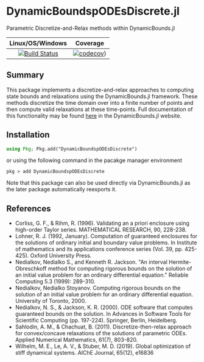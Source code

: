 # DynamicBoundspODEsDiscrete.jl
Parametric Discretize-and-Relax methods within DynamicBounds.jl

| **Linux/OS/Windows**                                   |        **Coverage**             |              
|:-------------------------------------------------------:|:-------------------------------------------------------:|
| [![Build Status](https://github.com/PSORLab/DynamicBoundspODEsDiscrete.jl/workflows/CI/badge.svg?branch=master)](https://github.com/PSORLab/DynamicBoundspODEsDiscrete.jl/actions?query=workflow%3ACI) | [![codecov](https://codecov.io/gh/PSORLab/DynamicBoundspODEsDiscrete.jl/branch/master/graph/badge.svg)](https://codecov.io/gh/PSORLab/DynamicBoundspODEsDiscrete.jl)) |

## Summary
This package implements a discretize-and-relax approaches to
computing state bounds and relaxations using the DynamicBounds.jl framework. These methods discretize the time domain over into a finite number of points and then compute valid
relaxations at these time-points. Full documentation of this functionality may be found [here](https://psorlab.github.io/DynamicBounds.jl/dev/pODEsDiscrete/pODEsDiscrete) in the DynamicBounds.jl website.

## Installation

```julia
using Pkg; Pkg.add("DynamicBoundspODEsDiscrete")
```

or using the following command in the pacakge manager environment
```
pkg > add DynamicBoundspODEsDiscrete
```

Note that this package can also be used directly via DynamicBounds.jl as the later
package automatically reexports it.

## References
- Corliss, G. F., & Rihm, R. (1996). Validating an a priori enclosure using high-order Taylor series. MATHEMATICAL RESEARCH, 90, 228-238.
- Lohner, R. J. (1992, January). Computation of guaranteed enclosures for the solutions of ordinary initial and boundary value problems. In Institute of mathematics and its applications conference series (Vol. 39, pp. 425-425). Oxford University Press.
- Nedialkov, Nedialko S., and Kenneth R. Jackson. "An interval Hermite-Obreschkoff method for computing rigorous bounds on the solution of an initial value problem for an ordinary differential equation." Reliable Computing 5.3 (1999): 289-310.
- Nedialkov, Nedialko Stoyanov. Computing rigorous bounds on the solution of an initial value problem for an ordinary differential equation. University of Toronto, 2000.
- Nedialkov, N. S., & Jackson, K. R. (2000). ODE software that computes guaranteed bounds on the solution. In Advances in Software Tools for Scientific Computing (pp. 197-224). Springer, Berlin, Heidelberg.
- Sahlodin, A. M., & Chachuat, B. (2011). Discretize-then-relax approach for convex/concave relaxations of the solutions of parametric ODEs. Applied Numerical Mathematics, 61(7), 803-820.
- Wilhelm, M. E., Le, A. V., & Stuber, M. D. (2019). Global optimization of stiff dynamical systems. AIChE Journal, 65(12), e16836
